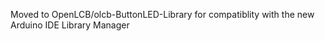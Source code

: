 Moved to OpenLCB/olcb-ButtonLED-Library
  for compatiblity with the new Arduino IDE Library Manager
